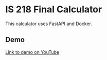 # IS 218 Final Calculator
This calculator uses FastAPI and Docker.
## Demo
[Link to demo on YouTube]()